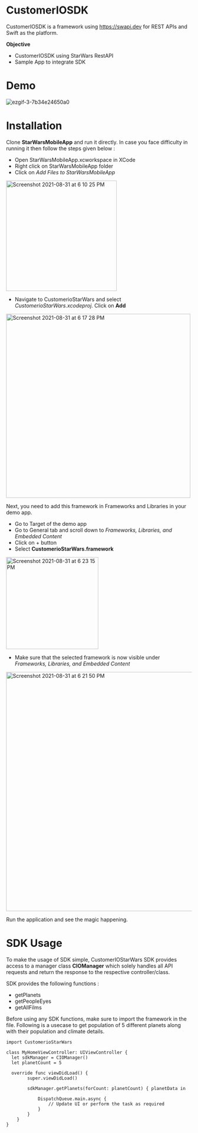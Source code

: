 # CustomerIOSDK

CustomerIOSDK is a framework using https://swapi.dev for REST APIs and Swift as the platform.


**Objective**

- CustomerIOSDK using StarWars RestAPI
- Sample App to integrate SDK

# Demo

![ezgif-3-7b34e24650a0](https://user-images.githubusercontent.com/42139833/131508803-3f489133-4a90-4db1-b7aa-ea19b1c77f2f.gif)


# Installation

Clone **StarWarsMobileApp** and run it directly. In case you face difficulty in running it then follow the steps given below :

- Open StarWarsMobileApp.xcworkspace in XCode
- Right click on StarWarsMobileApp folder
- Click on _Add Files to StarWarsMobileApp_
<img width="300" alt="Screenshot 2021-08-31 at 6 10 25 PM" src="https://user-images.githubusercontent.com/42139833/131504342-017427fa-489c-4941-ae69-ce63f1bd4e36.png">

- Navigate to CustomerioStarWars and select _CustomerioStarWars.xcodeproj_. Click on **Add**
<img width="500" alt="Screenshot 2021-08-31 at 6 17 28 PM" src="https://user-images.githubusercontent.com/42139833/131505253-e5cd009a-d857-47a5-9f34-bd3c9bccfacc.png">


Next, you need to add this framework in Frameworks and Libraries in your demo app.

- Go to Target of the demo app
- Go to General tab and scroll down to _Frameworks, Libraries, and Embedded Content_
- Click on + button 
- Select **CustomerioStarWars.framework**
<img width="250" alt="Screenshot 2021-08-31 at 6 23 15 PM" src="https://user-images.githubusercontent.com/42139833/131505937-120514ee-e306-49c4-8246-90135a979dc0.png">

- Make sure that the selected framework is now visible under _Frameworks, Libraries, and Embedded Content_ 
<img width="650" alt="Screenshot 2021-08-31 at 6 21 50 PM" src="https://user-images.githubusercontent.com/42139833/131505948-576be56e-3021-48f4-b210-e1b3f4ac9426.png">

Run the application and see the magic happening.

# SDK Usage

To make the usage of SDK simple, CustomerIOStarWars SDK provides access to a manager class **CIOManager** which solely handles all API requests and return the response to the respective controller/class.

SDK provides the following functions :
- getPlanets
- getPeopleEyes
- getAllFilms

Before using any SDK functions, make sure to import the framework in the file. Following is a usecase to get population of 5 different planets along with their population and climate details.


```
import CustomerioStarWars

class MyHomeViewController: UIViewController {
  let sdkManager = CIOManager()
  let planetCount = 5
  
  override func viewDidLoad() {
        super.viewDidLoad()

        sdkManager.getPlanets(forCount: planetCount) { planetData in
            
            DispatchQueue.main.async {
                // Update UI or perform the task as required
            }
        }
    }
}
```


